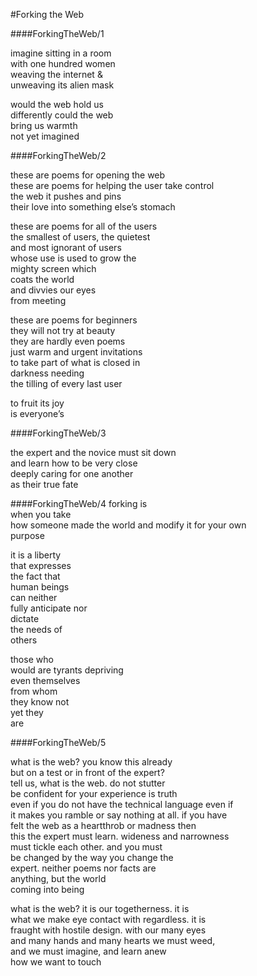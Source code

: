 #Forking the Web

####ForkingTheWeb/1

imagine sitting in a room  
with one hundred women  
weaving the internet &  
unweaving its alien mask  
 
would the web hold us  
differently could the web  
bring us warmth   
not yet imagined  




####ForkingTheWeb/2

these are poems for opening the web  
these are poems for helping the user take control  
the web it pushes and pins  
their love into something else’s stomach  

these are poems for all of the users  
the smallest of users, the quietest   
and most ignorant of users  
whose use is used to grow the   
mighty screen which  
coats the world  
and divvies our eyes  
from meeting  

these are poems for beginners  
they will not try at beauty  
they are hardly even poems  
just warm and urgent invitations  
to take part of what is closed in  
darkness needing  
the tilling of every last user  

to fruit its joy   
is everyone’s  



####ForkingTheWeb/3  

the expert and the novice must sit down  
and learn how to be very close  
deeply caring for one another  
as their true fate  

####ForkingTheWeb/4
forking is   
when you take  
how someone made
the world and 
modify it for 
your own   
purpose  

it is a liberty  
that expresses  
the fact that   
human beings  
can neither  
fully anticipate nor  
dictate  
the needs of  
others   

those who  
would are
tyrants depriving  
even themselves  
from whom  
they know not  
yet they  
are  





####ForkingTheWeb/5

what is the web? you know this already  
but on a test or in front of the expert?  
tell us, what is the web. do not stutter  
be confident for your experience is truth   
even if you do not have the technical language even if  
it makes you ramble or say nothing at all. if you have  
felt the web as a heartthrob or madness then  
this the expert must learn. wideness and narrowness   
must tickle each other. and you must  
be changed by the way you change the  
expert. neither poems nor facts are   
anything, but the world   
coming into being    

what is the web? it is our togetherness. it is  
what we make eye contact with regardless. it is  
fraught with hostile design. with our many eyes  
and many hands and many hearts we must weed,   
and we must imagine, and learn anew  
how we want to touch  



